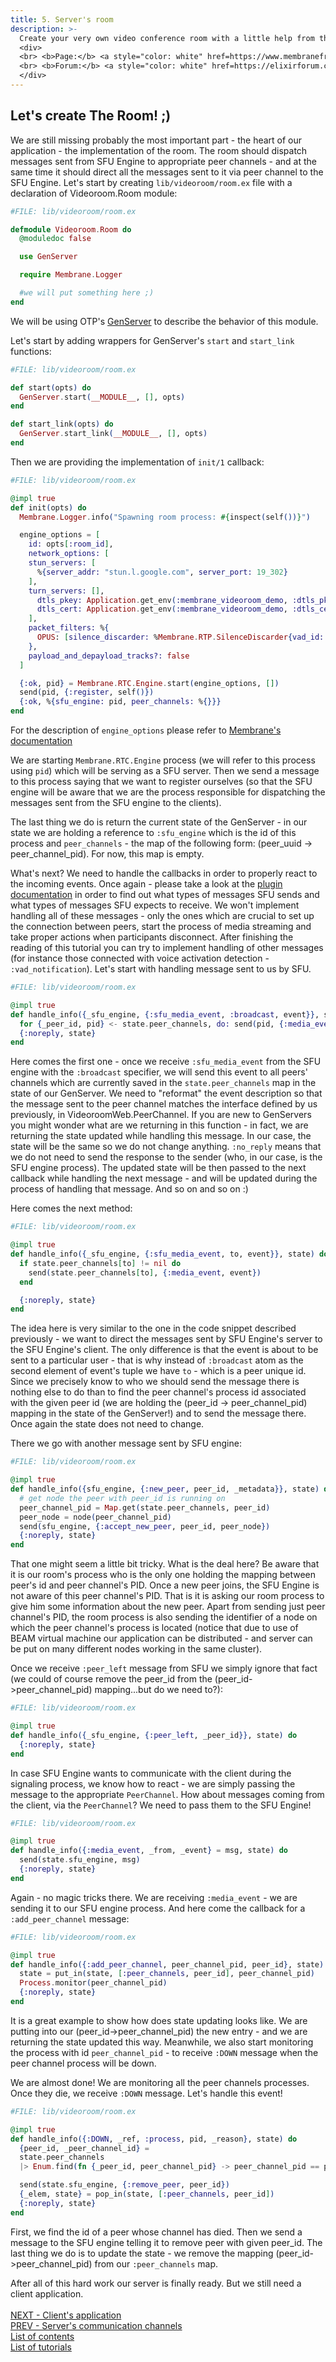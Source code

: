 ```yaml
---
title: 5. Server's room
description: >-
  Create your very own video conference room with a little help from the Membrane Framework!
  <div>
  <br> <b>Page:</b> <a style="color: white" href=https://www.membraneframework.org/>Membrane Framework</a>
  <br> <b>Forum:</b> <a style="color: white" href=https://elixirforum.com/c/elixir-framework-forums/membrane-forum/104/>Membrane Forum</a>
  </div>
---
```

## Let's create The Room! ;)
We are still missing probably the most important part - the heart of our application - the implementation of the room.
The room should dispatch messages sent from SFU Engine to appropriate peer channels - and at the same time it should direct all the messages sent to it via peer channel to the SFU Engine.
Let's start by creating `lib/videoroom/room.ex` file with a declaration of Videoroom.Room module:
```elixir
#FILE: lib/videoroom/room.ex

defmodule Videoroom.Room do
  @moduledoc false

  use GenServer

  require Membrane.Logger

  #we will put something here ;)
end
```
We will be using OTP's [GenServer](https://elixir-lang.org/getting-started/mix-otp/genserver.html) to describe the behavior of this module.


Let's start by adding wrappers for GenServer's `start` and `start_link` functions:
```elixir
#FILE: lib/videoroom/room.ex

def start(opts) do
  GenServer.start(__MODULE__, [], opts)
end

def start_link(opts) do
  GenServer.start_link(__MODULE__, [], opts)
end
```


Then we are providing the implementation of `init/1` callback:
```elixir
#FILE: lib/videoroom/room.ex

@impl true
def init(opts) do
  Membrane.Logger.info("Spawning room process: #{inspect(self())}")

  engine_options = [
    id: opts[:room_id],
    network_options: [
    stun_servers: [
      %{server_addr: "stun.l.google.com", server_port: 19_302}
    ],
    turn_servers: [],
      dtls_pkey: Application.get_env(:membrane_videoroom_demo, :dtls_pkey),
      dtls_cert: Application.get_env(:membrane_videoroom_demo, :dtls_cert)
    ],
    packet_filters: %{
      OPUS: [silence_discarder: %Membrane.RTP.SilenceDiscarder{vad_id: 1}]
    },
    payload_and_depayload_tracks?: false
  ]

  {:ok, pid} = Membrane.RTC.Engine.start(engine_options, [])
  send(pid, {:register, self()})
  {:ok, %{sfu_engine: pid, peer_channels: %{}}}
end
```

For the description of ```engine_options``` please refer to [Membrane's documentation](https://hexdocs.pm/membrane_rtc_engine/Membrane.RTC.Engine.html#content)

We are starting ```Membrane.RTC.Engine``` process (we will refer to this process using ```pid```) which will be serving as a SFU server.
Then we send a message to this process saying that we want to register ourselves (so that the SFU engine will be aware that we are the process responsible for dispatching the messages sent from the SFU engine to the clients).

The last thing we do is return the current state of the GenServer - in our state we are holding a reference to ```:sfu_engine``` which is the id of this process and ```peer_channels``` - the map of the following form: (peer_uuid -> peer_channel_pid). For now, this map is empty.

What's next? We need to handle the callbacks in order to properly react to the incoming events. Once again - please take a look at the [plugin documentation](https://hexdocs.pm/membrane_rtc_engine/Membrane.RTC.Engine.html#module-messages) in order to find out what types of messages SFU sends and what types of messages SFU expects to receive.
We won't implement handling all of these messages - only the ones which are crucial to set up the connection between peers, start the process of media streaming and take proper actions when participants disconnect. After finishing the reading of this tutorial you can try to implement handling of other messages (for instance those connected with voice activation detection - ```:vad_notification```).
Let's start with handling message sent to us by SFU.
```elixir
#FILE: lib/videoroom/room.ex

@impl true
def handle_info({_sfu_engine, {:sfu_media_event, :broadcast, event}}, state) do
  for {_peer_id, pid} <- state.peer_channels, do: send(pid, {:media_event, event})
  {:noreply, state}
end
```
Here comes the first one - once we receive ```:sfu_media_event``` from the SFU engine with the `:broadcast` specifier, we will send this event to all peers' channels which are currently saved in the ```state.peer_channels``` map in the state of our GenServer. We need to "reformat" the event description so that the message sent to the peer channel matches the interface defined by us previously, in VideoroomWeb.PeerChannel. If you are new to GenServers you might wonder what are we returning in this function - in fact, we are returning the state updated while handling this message. In our case, the state will be the same so we do not change anything. ```:no_reply``` means that we do not need to send the response to the sender (who, in our case, is the SFU engine process). The updated state will be then passed to the next callback while handling the next message - and will be updated during the process of handling that message. And so on and so on :)

Here comes the next method:
```elixir
#FILE: lib/videoroom/room.ex

@impl true
def handle_info({_sfu_engine, {:sfu_media_event, to, event}}, state) do
  if state.peer_channels[to] != nil do
    send(state.peer_channels[to], {:media_event, event})
  end

  {:noreply, state}
end
```
The idea here is very similar to the one in the code snippet described previously - we want to direct the messages sent by SFU Engine's server to the SFU Engine's client.
The only difference is that the event is about to be sent to a particular user - that is why instead of ```:broadcast``` atom as the second element of event's tuple we have ```to``` - which is a peer unique id. Since we precisely know to who we should send the message there is nothing else to do than to find the peer channel's process id associated with the given peer id (we are holding the (peer_id -> peer_channel_pid) mapping in the state of the GenServer!) and to send the message there. Once again the state does not need to change.


There we go with another message sent by SFU engine:
```elixir
#FILE: lib/videoroom/room.ex

@impl true
def handle_info({sfu_engine, {:new_peer, peer_id, _metadata}}, state) do
  # get node the peer with peer_id is running on
  peer_channel_pid = Map.get(state.peer_channels, peer_id)
  peer_node = node(peer_channel_pid)
  send(sfu_engine, {:accept_new_peer, peer_id, peer_node})
  {:noreply, state}
end
```
That one might seem a little bit tricky. What is the deal here? Be aware that it is our room's process who is the only one holding the mapping between peer's id and peer channel's PID. Once a new peer joins, the SFU Engine is not aware of this peer channel's PID. That is it is asking our room process to give him some information about the new peer.
Apart from sending just peer channel's PID, the room process is also sending the identifier of a node on which the peer channel's process is located (notice that due to use of BEAM virtual machine our application can be distributed - and server can be put on many different nodes working in the same cluster).

Once we receive ```:peer_left``` message from SFU we simply ignore that fact (we could of course remove the peer_id from the (peer_id->peer_channel_pid) mapping...but do we need to?):
```elixir
#FILE: lib/videoroom/room.ex

@impl true
def handle_info({_sfu_engine, {:peer_left, _peer_id}}, state) do
  {:noreply, state}
end
```

In case SFU Engine wants to communicate with the client during the signaling process, we know how to react - we are simply passing the message to the appropriate `PeerChannel`.
How about messages coming from the client, via the `PeerChannel`? We need to pass them to the SFU Engine!
```elixir
#FILE: lib/videoroom/room.ex

@impl true
def handle_info({:media_event, _from, _event} = msg, state) do
  send(state.sfu_engine, msg)
  {:noreply, state}
end
```
Again - no magic tricks there. We are receiving ```:media_event``` - we are sending it to our SFU engine process.
And here come the callback for a ```:add_peer_channel``` message:
```elixir
#FILE: lib/videoroom/room.ex

@impl true
def handle_info({:add_peer_channel, peer_channel_pid, peer_id}, state) do
  state = put_in(state, [:peer_channels, peer_id], peer_channel_pid)
  Process.monitor(peer_channel_pid)
  {:noreply, state}
end
```

It is a great example to show how does state updating looks like. We are putting into our (peer_id->peer_channel_pid) the new entry - and we are returning
the state updated this way. Meanwhile, we also start monitoring the process with id ```peer_channel_pid``` - to receive ```:DOWN``` message when the peer channel process will be down.

We are almost done! We are monitoring all the peer channels processes. Once they die, we receive ```:DOWN``` message. Let's handle this event!
```elixir
#FILE: lib/videoroom/room.ex

@impl true
def handle_info({:DOWN, _ref, :process, pid, _reason}, state) do
  {peer_id, _peer_channel_id} =
  state.peer_channels
  |> Enum.find(fn {_peer_id, peer_channel_pid} -> peer_channel_pid == pid end)

  send(state.sfu_engine, {:remove_peer, peer_id})
  {_elem, state} = pop_in(state, [:peer_channels, peer_id])
  {:noreply, state}
end
```
First, we find the id of a peer whose channel has died. Then we send a message to the SFU engine telling it to remove peer with given peer_id.
The last thing we do is to update the state - we remove the mapping (peer_id->peer_channel_pid) from our ```:peer_channels``` map.

After all of this hard work our server is finally ready. But we still need a client application.
<br><br>
[NEXT - Client's application](6_ImplementingClientsApplication.md)<br>
[PREV - Server's communication channels](4_CreatingServersCommunicationChannels.md)<br>
[List of contents](index.md)<br>
[List of tutorials](../../index.md)
